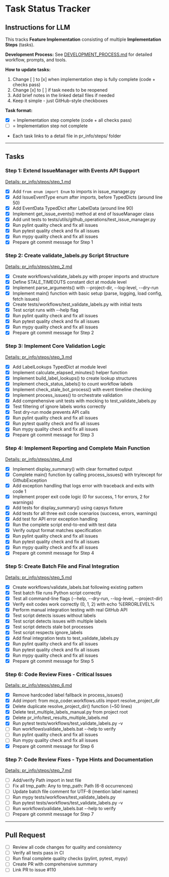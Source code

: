 # Task Status Tracker

## Instructions for LLM

This tracks **Feature Implementation** consisting of multiple **Implementation Steps** (tasks).

**Development Process:** See [DEVELOPMENT_PROCESS.md](./DEVELOPMENT_PROCESS.md) for detailed workflow, prompts, and tools.

**How to update tasks:**
1. Change [ ] to [x] when implementation step is fully complete (code + checks pass)
2. Change [x] to [ ] if task needs to be reopened
3. Add brief notes in the linked detail files if needed
4. Keep it simple - just GitHub-style checkboxes

**Task format:**
- [x] = Implementation step complete (code + all checks pass)
- [ ] = Implementation step not complete
- Each task links to a detail file in pr_info/steps/ folder

---

## Tasks

### Step 1: Extend IssueManager with Events API Support
[Details: pr_info/steps/step_1.md](steps/step_1.md)

- [x] Add `from enum import Enum` to imports in issue_manager.py
- [x] Add IssueEventType enum after imports, before TypedDicts (around line 50)
- [x] Add EventData TypedDict after LabelData (around line 90)
- [x] Implement get_issue_events() method at end of IssueManager class
- [x] Add unit tests to tests/utils/github_operations/test_issue_manager.py
- [x] Run pylint quality check and fix all issues
- [x] Run pytest quality check and fix all issues
- [x] Run mypy quality check and fix all issues
- [x] Prepare git commit message for Step 1

### Step 2: Create validate_labels.py Script Structure
[Details: pr_info/steps/step_2.md](steps/step_2.md)

- [x] Create workflows/validate_labels.py with proper imports and structure
- [x] Define STALE_TIMEOUTS constant dict at module level
- [x] Implement parse_arguments() with --project-dir, --log-level, --dry-run
- [x] Implement main() function with basic setup (parse, logging, load config, fetch issues)
- [x] Create tests/workflows/test_validate_labels.py with initial tests
- [x] Test script runs with --help flag
- [x] Run pylint quality check and fix all issues
- [x] Run pytest quality check and fix all issues
- [x] Run mypy quality check and fix all issues
- [x] Prepare git commit message for Step 2

### Step 3: Implement Core Validation Logic
[Details: pr_info/steps/step_3.md](steps/step_3.md)

- [x] Add LabelLookups TypedDict at module level
- [x] Implement calculate_elapsed_minutes() helper function
- [x] Implement build_label_lookups() to create lookup structures
- [x] Implement check_status_labels() to count workflow labels
- [x] Implement check_stale_bot_process() with event timeline checking
- [x] Implement process_issues() to orchestrate validation
- [x] Add comprehensive unit tests with mocking to test_validate_labels.py
- [x] Test filtering of ignore labels works correctly
- [x] Test dry-run mode prevents API calls
- [x] Run pylint quality check and fix all issues
- [x] Run pytest quality check and fix all issues
- [x] Run mypy quality check and fix all issues
- [x] Prepare git commit message for Step 3

### Step 4: Implement Reporting and Complete Main Function
[Details: pr_info/steps/step_4.md](steps/step_4.md)

- [x] Implement display_summary() with clear formatted output
- [x] Complete main() function by calling process_issues() with try/except for GithubException
- [x] Add exception handling that logs error with traceback and exits with code 1
- [x] Implement proper exit code logic (0 for success, 1 for errors, 2 for warnings)
- [x] Add tests for display_summary() using capsys fixture
- [x] Add tests for all three exit code scenarios (success, errors, warnings)
- [x] Add test for API error exception handling
- [x] Run the complete script end-to-end with test data
- [x] Verify output format matches specification
- [x] Run pylint quality check and fix all issues
- [x] Run pytest quality check and fix all issues
- [x] Run mypy quality check and fix all issues
- [x] Prepare git commit message for Step 4

### Step 5: Create Batch File and Final Integration
[Details: pr_info/steps/step_5.md](steps/step_5.md)

- [x] Create workflows/validate_labels.bat following existing pattern
- [x] Test batch file runs Python script correctly
- [x] Test all command-line flags (--help, --dry-run, --log-level, --project-dir)
- [x] Verify exit codes work correctly (0, 1, 2) with echo %ERRORLEVEL%
- [x] Perform manual integration testing with real GitHub API
- [x] Test script detects issues without labels
- [x] Test script detects issues with multiple labels
- [x] Test script detects stale bot processes
- [x] Test script respects ignore_labels
- [x] Add final integration tests to test_validate_labels.py
- [x] Run pylint quality check and fix all issues
- [x] Run pytest quality check and fix all issues
- [x] Run mypy quality check and fix all issues
- [x] Prepare git commit message for Step 5

### Step 6: Code Review Fixes - Critical Issues
[Details: pr_info/steps/step_6.md](steps/step_6.md)

- [x] Remove hardcoded label fallback in process_issues()
- [x] Add import: from mcp_coder.workflows.utils import resolve_project_dir
- [x] Delete duplicate resolve_project_dir() function (~50 lines)
- [x] Delete test_multiple_labels_manual.py from project root
- [x] Delete pr_info/test_results_multiple_labels.md
- [x] Run pytest tests/workflows/test_validate_labels.py -v
- [ ] Run workflows\validate_labels.bat --help to verify
- [ ] Run pylint quality check and fix all issues
- [ ] Run mypy quality check and fix all issues
- [x] Prepare git commit message for Step 6

### Step 7: Code Review Fixes - Type Hints and Documentation
[Details: pr_info/steps/step_7.md](steps/step_7.md)

- [ ] Add/verify Path import in test file
- [ ] Fix all tmp_path: Any to tmp_path: Path (6-8 occurrences)
- [ ] Update batch file comment for UTF-8 (mention label names)
- [ ] Run mypy tests/workflows/test_validate_labels.py
- [ ] Run pytest tests/workflows/test_validate_labels.py -v
- [ ] Run workflows\validate_labels.bat --help to verify
- [ ] Prepare git commit message for Step 7

---

## Pull Request

- [ ] Review all code changes for quality and consistency
- [ ] Verify all tests pass in CI
- [ ] Run final complete quality checks (pylint, pytest, mypy)
- [ ] Create PR with comprehensive summary
- [ ] Link PR to issue #110
